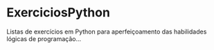 # ExerciciosPython
Listas de exercícios em Python para aperfeiçoamento das habilidades lógicas de programação...
